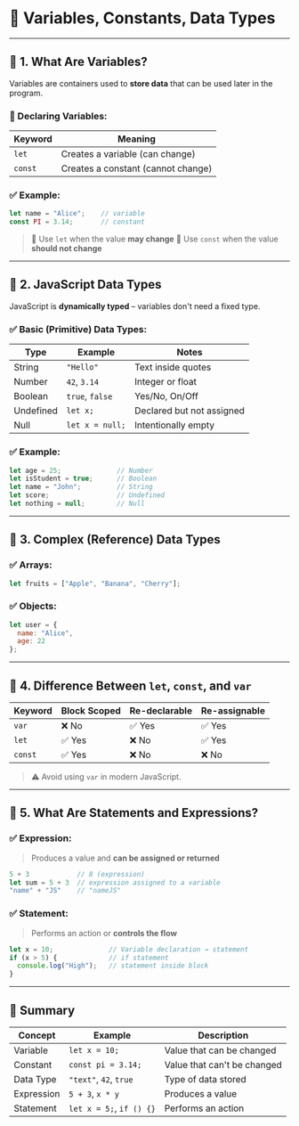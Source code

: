 # 📘 Variables, Constants, Data Types 

---

## 🧾 1. What Are Variables?

Variables are containers used to **store data** that can be used later in the program.

### 🔹 Declaring Variables:

| Keyword | Meaning                            |
| ------- | ---------------------------------- |
| `let`   | Creates a variable (can change)    |
| `const` | Creates a constant (cannot change) |

### ✅ Example:

```javascript
let name = "Alice";    // variable
const PI = 3.14;       // constant
```

> 🔸 Use `let` when the value **may change**
> 🔸 Use `const` when the value **should not change**

---

## 🧠 2. JavaScript Data Types

JavaScript is **dynamically typed** – variables don't need a fixed type.

### ✅ Basic (Primitive) Data Types:

| Type      | Example         | Notes                        |
| --------- | --------------- | ---------------------------- |
| String    | `"Hello"`       | Text inside quotes           |
| Number    | `42`, `3.14`    | Integer or float             |
| Boolean   | `true`, `false` | Yes/No, On/Off               |
| Undefined | `let x;`        | Declared but not assigned    |
| Null      | `let x = null;` | Intentionally empty          |


### ✅ Example:

```javascript
let age = 25;              // Number
let isStudent = true;      // Boolean
let name = "John";         // String
let score;                 // Undefined
let nothing = null;        // Null
```

---

## 🧩 3. Complex (Reference) Data Types

### ✅ Arrays:

```javascript
let fruits = ["Apple", "Banana", "Cherry"];
```

### ✅ Objects:

```javascript
let user = {
  name: "Alice",
  age: 22
};
```

---

## 📌 4. Difference Between `let`, `const`, and `var`

| Keyword | Block Scoped | Re-declarable | Re-assignable |
| ------- | ------------ | ------------- | ------------- |
| `var`   | ❌ No         | ✅ Yes         | ✅ Yes         |
| `let`   | ✅ Yes        | ❌ No          | ✅ Yes         |
| `const` | ✅ Yes        | ❌ No          | ❌ No          |

> ⚠️ Avoid using `var` in modern JavaScript.

---

## 💬 5. What Are Statements and Expressions?

### ✅ Expression:

> Produces a value and **can be assigned or returned**

```javascript
5 + 3            // 8 (expression)
let sum = 5 + 3  // expression assigned to a variable
"name" + "JS"    // "nameJS"
```

### ✅ Statement:

> Performs an action or **controls the flow**

```javascript
let x = 10;              // Variable declaration → statement
if (x > 5) {             // if statement
  console.log("High");   // statement inside block
}
```

---

## 📎 Summary

| Concept    | Example                  | Description                 |
| ---------- | ------------------------ | --------------------------- |
| Variable   | `let x = 10;`            | Value that can be changed   |
| Constant   | `const pi = 3.14;`       | Value that can't be changed |
| Data Type  | `"text"`, `42`, `true`   | Type of data stored         |
| Expression | `5 + 3`, `x * y`         | Produces a value            |
| Statement  | `let x = 5;`, `if () {}` | Performs an action          |
